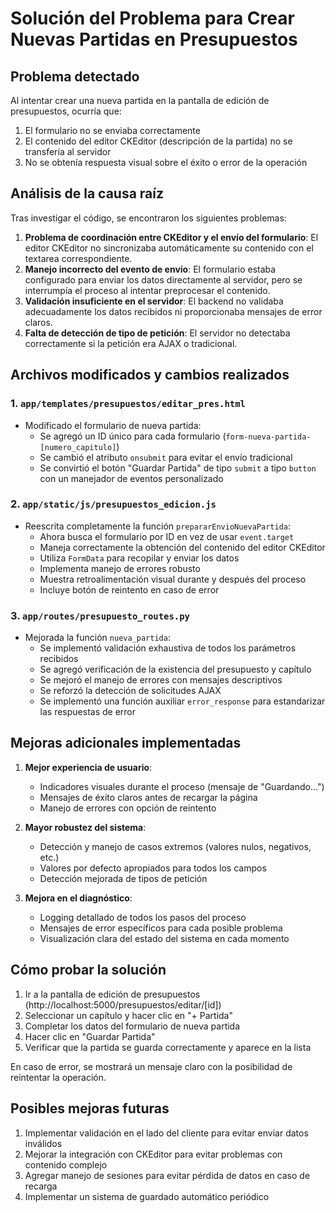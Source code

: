 # Solución del Problema para Crear Nuevas Partidas en Presupuestos

## Problema detectado

Al intentar crear una nueva partida en la pantalla de edición de presupuestos, ocurría que:

1. El formulario no se enviaba correctamente
2. El contenido del editor CKEditor (descripción de la partida) no se transfería al servidor
3. No se obtenía respuesta visual sobre el éxito o error de la operación

## Análisis de la causa raíz

Tras investigar el código, se encontraron los siguientes problemas:

1. **Problema de coordinación entre CKEditor y el envío del formulario**: El editor CKEditor no sincronizaba automáticamente su contenido con el textarea correspondiente.
2. **Manejo incorrecto del evento de envío**: El formulario estaba configurado para enviar los datos directamente al servidor, pero se interrumpía el proceso al intentar preprocesar el contenido.
3. **Validación insuficiente en el servidor**: El backend no validaba adecuadamente los datos recibidos ni proporcionaba mensajes de error claros.
4. **Falta de detección de tipo de petición**: El servidor no detectaba correctamente si la petición era AJAX o tradicional.

## Archivos modificados y cambios realizados

### 1. `app/templates/presupuestos/editar_pres.html`

- Modificado el formulario de nueva partida:
  - Se agregó un ID único para cada formulario (`form-nueva-partida-[numero_capitulo]`)
  - Se cambió el atributo `onsubmit` para evitar el envío tradicional
  - Se convirtió el botón "Guardar Partida" de tipo `submit` a tipo `button` con un manejador de eventos personalizado

### 2. `app/static/js/presupuestos_edicion.js`

- Reescrita completamente la función `prepararEnvioNuevaPartida`:
  - Ahora busca el formulario por ID en vez de usar `event.target`
  - Maneja correctamente la obtención del contenido del editor CKEditor
  - Utiliza `FormData` para recopilar y enviar los datos
  - Implementa manejo de errores robusto
  - Muestra retroalimentación visual durante y después del proceso
  - Incluye botón de reintento en caso de error

### 3. `app/routes/presupuesto_routes.py`

- Mejorada la función `nueva_partida`:
  - Se implementó validación exhaustiva de todos los parámetros recibidos
  - Se agregó verificación de la existencia del presupuesto y capítulo
  - Se mejoró el manejo de errores con mensajes descriptivos
  - Se reforzó la detección de solicitudes AJAX
  - Se implementó una función auxiliar `error_response` para estandarizar las respuestas de error

## Mejoras adicionales implementadas

1. **Mejor experiencia de usuario**:
   - Indicadores visuales durante el proceso (mensaje de "Guardando...")
   - Mensajes de éxito claros antes de recargar la página
   - Manejo de errores con opción de reintento

2. **Mayor robustez del sistema**:
   - Detección y manejo de casos extremos (valores nulos, negativos, etc.)
   - Valores por defecto apropiados para todos los campos
   - Detección mejorada de tipos de petición

3. **Mejora en el diagnóstico**:
   - Logging detallado de todos los pasos del proceso
   - Mensajes de error específicos para cada posible problema
   - Visualización clara del estado del sistema en cada momento

## Cómo probar la solución

1. Ir a la pantalla de edición de presupuestos (http://localhost:5000/presupuestos/editar/[id])
2. Seleccionar un capítulo y hacer clic en "+ Partida"
3. Completar los datos del formulario de nueva partida
4. Hacer clic en "Guardar Partida"
5. Verificar que la partida se guarda correctamente y aparece en la lista

En caso de error, se mostrará un mensaje claro con la posibilidad de reintentar la operación.

## Posibles mejoras futuras

1. Implementar validación en el lado del cliente para evitar enviar datos inválidos
2. Mejorar la integración con CKEditor para evitar problemas con contenido complejo
3. Agregar manejo de sesiones para evitar pérdida de datos en caso de recarga
4. Implementar un sistema de guardado automático periódico
